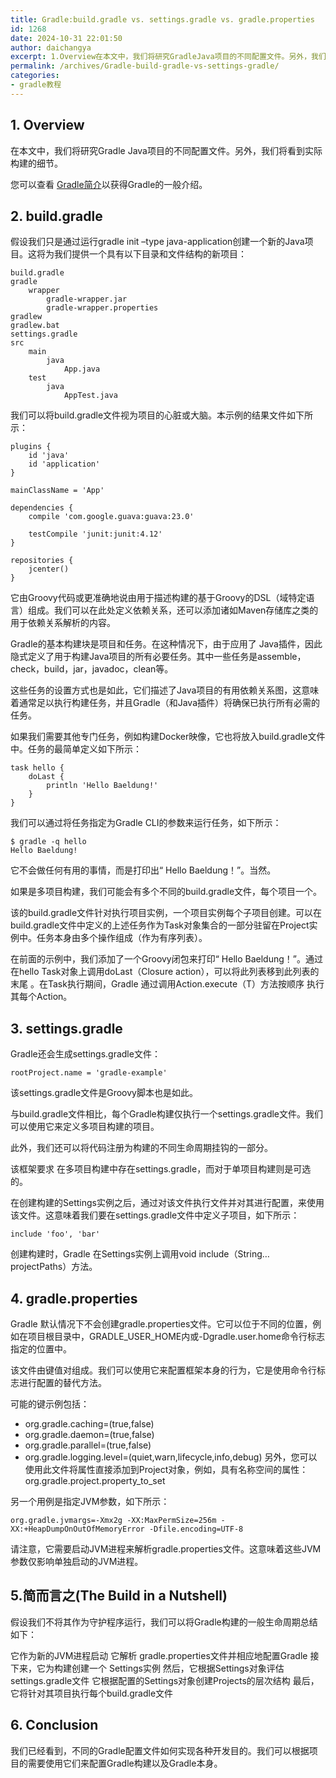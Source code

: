 ```yaml
---
title: Gradle:build.gradle vs. settings.gradle vs. gradle.properties
id: 1268
date: 2024-10-31 22:01:50
author: daichangya
excerpt: 1.Overview在本文中，我们将研究GradleJava项目的不同配置文件。另外，我们将看到实际构建的细节。您可以查看本文以获得Gradle的一般介绍。2.build.gradle假设我们只是通过运行gradleinit–typejava-application创建一个新的Java项目。这将为我
permalink: /archives/Gradle-build-gradle-vs-settings-gradle/
categories:
- gradle教程
---
```


## 1. Overview
在本文中，我们将研究Gradle Java项目的不同配置文件。另外，我们将看到实际构建的细节。

您可以查看  [Gradle简介](http://images.jsdiff.com/archives/%E4%BB%8B%E7%BB%8Dgradle)以获得Gradle的一般介绍。


## 2. build.gradle
假设我们只是通过运行gradle init –type java-application创建一个新的Java项目。这将为我们提供一个具有以下目录和文件结构的新项目：
```
build.gradle
gradle    
    wrapper
        gradle-wrapper.jar
        gradle-wrapper.properties
gradlew
gradlew.bat
settings.gradle
src
    main
        java  
            App.java
    test      
        java
            AppTest.java
```
我们可以将build.gradle文件视为项目的心脏或大脑。本示例的结果文件如下所示：

```
plugins {
    id 'java'
    id 'application'
}
 
mainClassName = 'App'
 
dependencies {
    compile 'com.google.guava:guava:23.0'
 
    testCompile 'junit:junit:4.12'
}
 
repositories {
    jcenter()
}
```
它由Groovy代码或更准确地说由用于描述构建的基于Groovy的DSL（域特定语言）组成。我们可以在此处定义依赖关系，还可以添加诸如Maven存储库之类的用于依赖关系解析的内容。

Gradle的基本构建块是项目和任务。在这种情况下，由于应用了  Java插件，因此隐式定义了用于构建Java项目的所有必要任务。其中一些任务是assemble，check，build，jar，javadoc，clean等。

这些任务的设置方式也是如此，它们描述了Java项目的有用依赖关系图，这意味着通常足以执行构建任务，并且Gradle（和Java插件）将确保已执行所有必需的任务。

如果我们需要其他专门任务，例如构建Docker映像，它也将放入build.gradle文件中。任务的最简单定义如下所示：
```
task hello {
    doLast {
        println 'Hello Baeldung!'
    }
}
```
我们可以通过将任务指定为Gradle CLI的参数来运行任务，如下所示：

```
$ gradle -q hello
Hello Baeldung!
```
它不会做任何有用的事情，而是打印出“ Hello Baeldung！”。当然。

如果是多项目构建，我们可能会有多个不同的build.gradle文件，每个项目一个。

该的build.gradle文件针对执行项目实例，一个项目实例每个子项目创建。可以在build.gradle文件中定义的上述任务作为Task对象集合的一部分驻留在Project实例中。任务本身由多个操作组成（作为有序列表）。


在前面的示例中，我们添加了一个Groovy闭包来打印“ Hello Baeldung！”。通过在hello Task对象上调用doLast（Closure action），可以将此列表移到此列表的末尾  。在Task执行期间，Gradle  通过调用Action.execute（T）方法按顺序  执行其每个Action。

## 3. settings.gradle
Gradle还会生成settings.gradle文件：
```
rootProject.name = 'gradle-example'
```
该settings.gradle文件是Groovy脚本也是如此。

与build.gradle文件相比，每个Gradle构建仅执行一个settings.gradle文件。我们可以使用它来定义多项目构建的项目。

此外，我们还可以将代码注册为构建的不同生命周期挂钩的一部分。

该框架要求 在多项目构建中存在settings.gradle，而对于单项目构建则是可选的。

在创建构建的Settings实例之后，通过对该文件执行文件并对其进行配置，来使用该文件。这意味着我们要在settings.gradle文件中定义子项目，如下所示：

```
include 'foo', 'bar'
```
创建构建时，Gradle 在Settings实例上调用void include（String…projectPaths）方法。

## 4. gradle.properties
Gradle 默认情况下不会创建gradle.properties文件。它可以位于不同的位置，例如在项目根目录中，GRADLE_USER_HOME内或-Dgradle.user.home命令行标志指定的位置中。

该文件由键值对组成。我们可以使用它来配置框架本身的行为，它是使用命令行标志进行配置的替代方法。

可能的键示例包括：
- org.gradle.caching=(true,false)
- org.gradle.daemon=(true,false)
- org.gradle.parallel=(true,false)
- org.gradle.logging.level=(quiet,warn,lifecycle,info,debug)
另外，您可以使用此文件将属性直接添加到Project对象，例如，具有名称空间的属性：  org.gradle.project.property_to_set

另一个用例是指定JVM参数，如下所示：

```
org.gradle.jvmargs=-Xmx2g -XX:MaxPermSize=256m -XX:+HeapDumpOnOutOfMemoryError -Dfile.encoding=UTF-8
```
请注意，它需要启动JVM进程来解析gradle.properties文件。这意味着这些JVM参数仅影响单独启动的JVM进程。

## 5.简而言之(The Build in a Nutshell)
假设我们不将其作为守护程序运行，我们可以将Gradle构建的一般生命周期总结如下：

它作为新的JVM进程启动
它解析  gradle.properties文件并相应地配置Gradle
接下来，它为构建创建一个  Settings实例
然后，它根据Settings对象评估  settings.gradle文件
它根据配置的Settings对象创建Projects的层次结构
最后，它将针对其项目执行每个build.gradle文件
## 6. Conclusion
我们已经看到，不同的Gradle配置文件如何实现各种开发目的。我们可以根据项目的需要使用它们来配置Gradle构建以及Gradle本身。